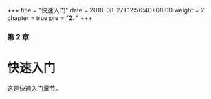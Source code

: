 +++
title = "快速入门"
date = 2018-08-27T12:56:40+08:00
weight = 2
chapter = true
pre = "<b>2. </b>"
+++

### 第 2 章

# 快速入门

这是快速入门章节。